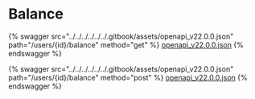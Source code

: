 # Balance

{% swagger src="../../../../../../.gitbook/assets/openapi_v22.0.0.json" path="/users/{id}/balance" method="get" %}
[openapi_v22.0.0.json](../../../../../../.gitbook/assets/openapi_v22.0.0.json)
{% endswagger %}

{% swagger src="../../../../../../.gitbook/assets/openapi_v22.0.0.json" path="/users/{id}/balance" method="post" %}
[openapi_v22.0.0.json](../../../../../../.gitbook/assets/openapi_v22.0.0.json)
{% endswagger %}
